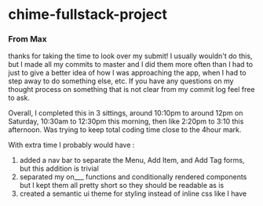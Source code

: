# chime-fullstack-project

### From Max
thanks for taking the time to look over my submit!
I usually wouldn't do this, but I made all my commits to master and I did them more often than I had to just to give a better idea of how I was approaching the app, when I had to step away to do something else, etc. If you have any questions on my thought process on something that is not clear from my commit log feel free to ask.

Overall, I completed this in 3 sittings, around 10:10pm to around 12pm on Saturday, 10:30am to 12:30pm this morning, then like 2:20pm  to 3:10 this afternoon. Was trying to keep total coding time close to the 4hour mark.

With extra time I probably would have :
1) added a nav bar to separate the Menu, Add Item, and Add Tag forms, but this addition is trivial
2) separated my on___ functions and conditionally rendered components but I kept them all pretty short so they should be readable as is
3) created a semantic ui theme for styling instead of inline css like I have
